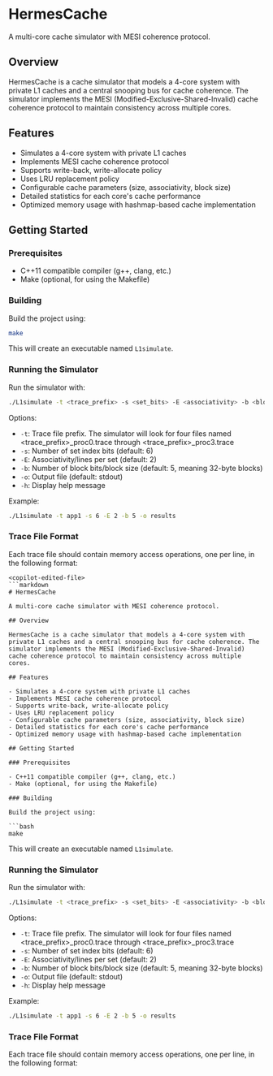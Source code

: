 # HermesCache

A multi-core cache simulator with MESI coherence protocol.

## Overview

HermesCache is a cache simulator that models a 4-core system with private L1 caches and a central snooping bus for cache coherence. The simulator implements the MESI (Modified-Exclusive-Shared-Invalid) cache coherence protocol to maintain consistency across multiple cores.

## Features

- Simulates a 4-core system with private L1 caches
- Implements MESI cache coherence protocol
- Supports write-back, write-allocate policy
- Uses LRU replacement policy
- Configurable cache parameters (size, associativity, block size)
- Detailed statistics for each core's cache performance
- Optimized memory usage with hashmap-based cache implementation

## Getting Started

### Prerequisites

- C++11 compatible compiler (g++, clang, etc.)
- Make (optional, for using the Makefile)

### Building

Build the project using:

```bash
make
```

This will create an executable named `L1simulate`.

### Running the Simulator

Run the simulator with:

```bash
./L1simulate -t <trace_prefix> -s <set_bits> -E <associativity> -b <block_bits> -o <output_file>
```

Options:
- `-t`: Trace file prefix. The simulator will look for four files named <trace_prefix>_proc0.trace through <trace_prefix>_proc3.trace
- `-s`: Number of set index bits (default: 6)
- `-E`: Associativity/lines per set (default: 2)
- `-b`: Number of block bits/block size (default: 5, meaning 32-byte blocks)
- `-o`: Output file (default: stdout)
- `-h`: Display help message

Example:
```bash
./L1simulate -t app1 -s 6 -E 2 -b 5 -o results
```

### Trace File Format

Each trace file should contain memory access operations, one per line, in the following format:
```
<copilot-edited-file>
```markdown
# HermesCache

A multi-core cache simulator with MESI coherence protocol.

## Overview

HermesCache is a cache simulator that models a 4-core system with private L1 caches and a central snooping bus for cache coherence. The simulator implements the MESI (Modified-Exclusive-Shared-Invalid) cache coherence protocol to maintain consistency across multiple cores.

## Features

- Simulates a 4-core system with private L1 caches
- Implements MESI cache coherence protocol
- Supports write-back, write-allocate policy
- Uses LRU replacement policy
- Configurable cache parameters (size, associativity, block size)
- Detailed statistics for each core's cache performance
- Optimized memory usage with hashmap-based cache implementation

## Getting Started

### Prerequisites

- C++11 compatible compiler (g++, clang, etc.)
- Make (optional, for using the Makefile)

### Building

Build the project using:

```bash
make
```

This will create an executable named `L1simulate`.

### Running the Simulator

Run the simulator with:

```bash
./L1simulate -t <trace_prefix> -s <set_bits> -E <associativity> -b <block_bits> -o <output_file>
```

Options:
- `-t`: Trace file prefix. The simulator will look for four files named <trace_prefix>_proc0.trace through <trace_prefix>_proc3.trace
- `-s`: Number of set index bits (default: 6)
- `-E`: Associativity/lines per set (default: 2)
- `-b`: Number of block bits/block size (default: 5, meaning 32-byte blocks)
- `-o`: Output file (default: stdout)
- `-h`: Display help message

Example:
```bash
./L1simulate -t app1 -s 6 -E 2 -b 5 -o results
```

### Trace File Format

Each trace file should contain memory access operations, one per line, in the following format:
